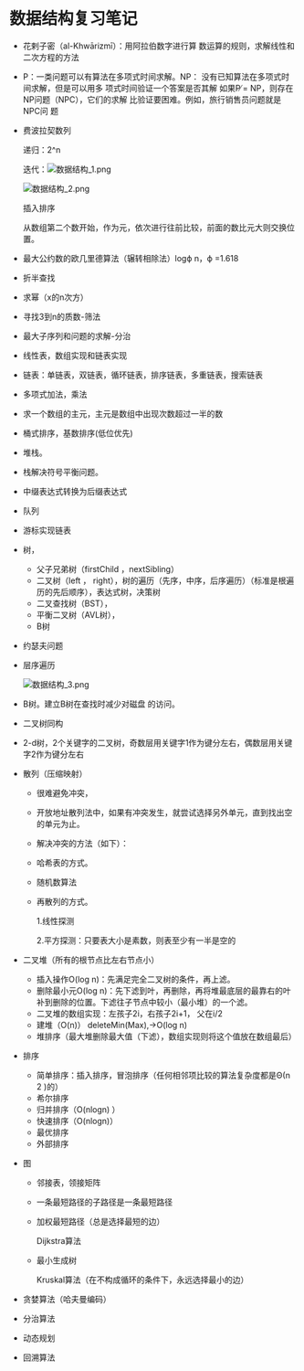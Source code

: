 # 数据结构复习笔记

- 花剌子密（al-Khwārizmī）：用阿拉伯数字进行算 数运算的规则，求解线性和二次方程的方法 

- P：一类问题可以有算法在多项式时间求解。NP： 没有已知算法在多项式时间求解，但是可以用多 项式时间验证一个答案是否其解 如果P ̸= NP，则存在NP问题（NPC），它们的求解 比验证要困难。例如，旅行销售员问题就是NPC问 题

- 费波拉契数列

  递归：2^n

  迭代：![数据结构_1.png](https://github.com/nansanhao/-/blob/master/%E5%9B%BE%E7%89%87%E8%B5%84%E6%BA%90/%E6%95%B0%E6%8D%AE%E7%BB%93%E6%9E%84_1.png?raw=true)

  ![数据结构_2.png](https://github.com/nansanhao/-/blob/master/%E5%9B%BE%E7%89%87%E8%B5%84%E6%BA%90/%E6%95%B0%E6%8D%AE%E7%BB%93%E6%9E%84_2.png?raw=true)


  插入排序

  从数组第二个数开始，作为元，依次进行往前比较，前面的数比元大则交换位置。

- 最大公约数的欧几里德算法（辗转相除法）logϕ n，ϕ =1.618

- 折半查找

- 求幂（x的n次方）

- 寻找3到n的质数-筛法

- 最大子序列和问题的求解-分治

- 线性表，数组实现和链表实现

- 链表：单链表，双链表，循环链表，排序链表，多重链表，搜索链表

- 多项式加法，乘法

- 求一个数组的主元，主元是数组中出现次数超过一半的数

- 桶式排序，基数排序(低位优先)

- 堆栈。

- 栈解决符号平衡问题。

- 中缀表达式转换为后缀表达式

- 队列

- 游标实现链表

- 树，

  - 父子兄弟树（firstChild  ，nextSibling）
  - 二叉树（left ， right），树的遍历（先序，中序，后序遍历）（标准是根遍历的先后顺序），表达式树，决策树
  - 二叉查找树（BST），
  - 平衡二叉树（AVL树），
  - B树

- 约瑟夫问题

- 层序遍历

  ![数据结构_3.png](https://github.com/nansanhao/-/blob/master/%E5%9B%BE%E7%89%87%E8%B5%84%E6%BA%90/%E6%95%B0%E6%8D%AE%E7%BB%93%E6%9E%84_3.png?raw=true)

- B树。建立B树在查找时减少对磁盘 的访问。

- 二叉树同构

- 2-d树，2个关键字的二叉树，奇数层用关键字1作为键分左右，偶数层用关键字2作为键分左右

- 散列（压缩映射）

  - 很难避免冲突，

  - 开放地址散列法中，如果有冲突发生，就尝试选择另外单元，直到找出空的单元为止。

  - 解决冲突的方法（如下）：

  - 哈希表的方式。

  - 随机数算法

  - 再散列的方式。

    1.线性探测

    2.平方探测：只要表大小是素数，则表至少有一半是空的

- 二叉堆（所有的根节点比左右节点小）

  - 插入操作O(log n)：先满足完全二叉树的条件，再上滤。
  - 删除最小元O(log n)：先下滤到叶，再删除，再将堆最底层的最靠右的叶补到删除的位置。下滤往子节点中较小（最小堆）的一个滤。
  - 二叉堆的数组实现：左孩子2i，右孩子2i+1， 父在i/2
  - 建堆（O(n)） deleteMin(Max),->O(log n)   
  - 堆排序（最大堆删除最大值（下滤），数组实现则将这个值放在数组最后）

- 排序

  - 简单排序：插入排序，冒泡排序（任何相邻项比较的算法复杂度都是Θ(n 2 )的）
  - 希尔排序
  - 归并排序（O(nlogn) ）
  - 快速排序（O(nlogn)）
  - 最优排序
  - 外部排序

- 图

  - 邻接表，领接矩阵

  - 一条最短路径的子路径是一条最短路径 

  - 加权最短路径（总是选择最短的边）

    Dijkstra算法

  - 最小生成树

    Kruskal算法（在不构成循环的条件下，永远选择最小的边）

- 贪婪算法（哈夫曼编码）

- 分治算法

- 动态规划

- 回溯算法



